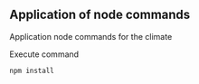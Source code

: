 ## Application of node commands

Application node commands for the climate

Execute command
```
npm install
```
